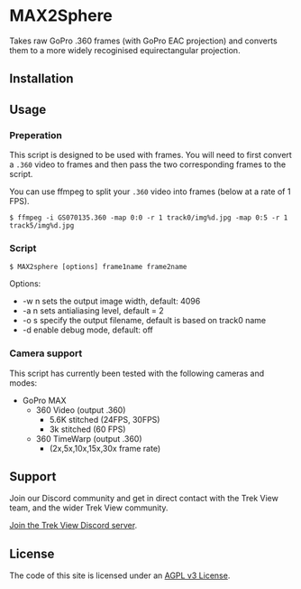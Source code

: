 # MAX2Sphere

Takes raw GoPro .360 frames (with GoPro EAC projection) and converts them to a more widely recoginised equirectangular projection.

## Installation




## Usage

### Preperation

This script is designed to be used with frames. You will need to first convert a `.360` video to frames and then pass the two corresponding frames to the script.

You can use ffmpeg to split your `.360` video into frames (below at a rate of 1 FPS).

```
$ ffmpeg -i GS070135.360 -map 0:0 -r 1 track0/img%d.jpg -map 0:5 -r 1 track5/img%d.jpg
```
### Script

```
$ MAX2sphere [options] frame1name frame2name
```

Options:

* -w n sets the output image width, default: 4096
* -a n sets antialiasing level, default = 2
* -o s specify the output filename, default is based on track0 name
* -d enable debug mode, default: off


### Camera support

This script has currently been tested with the following cameras and modes:

* GoPro MAX
	* 360 Video (output .360)
		* 5.6K stitched (24FPS, 30FPS)
		* 3k stitched (60 FPS)
	* 360 TimeWarp (output .360)
		* (2x,5x,10x,15x,30x frame rate)

## Support

Join our Discord community and get in direct contact with the Trek View team, and the wider Trek View community.

[Join the Trek View Discord server](https://discord.gg/ZVk7h9hCfw).

## License

The code of this site is licensed under an [AGPL v3 License](/LICENSE).